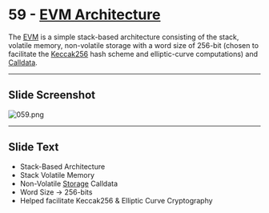 # 59 - [EVM Architecture](EVM%20Architecture.md)

The [EVM](EVM.md) is a simple stack-based architecture consisting of the stack, volatile memory, non-volatile storage with a word size of 256-bit (chosen to facilitate the [Keccak256](Keccak256.md) hash scheme and elliptic-curve computations) and [Calldata](Calldata.md).

___
## Slide Screenshot
![059.png](../../images/1.Ethereum%20101/059.png)
___
## Slide Text
- Stack-Based Architecture
- Stack Volatile Memory
- Non-Volatile [Storage](Storage.md) Calldata
- Word Size -> 256-bits
- Helped facilitate Keccak256 & Elliptic Curve Cryptography 

